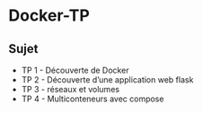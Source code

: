 # Docker-TP

## Sujet 

- TP 1 - Découverte de Docker 
- TP 2 - Découverte d’une application web flask
- TP 3 - réseaux et volumes
- TP 4 - Multiconteneurs avec compose
<!--
[Documentation Ansible](https://docs.ansible.com/)
-->
